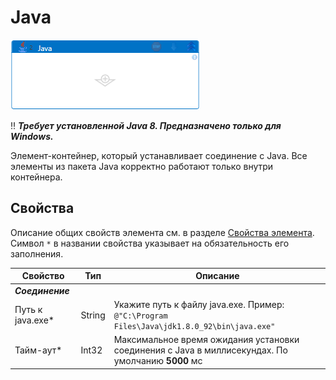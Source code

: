 # Java

![](<../../../.gitbook/assets/Java.png>)

:bangbang: ***Требует установленной Java 8. Предназначено только для Windows.***

Элемент-контейнер, который устанавливает соединение с Java. Все элементы из пакета Java корректно работают только внутри контейнера.

## Свойства

Описание общих свойств элемента см. в разделе [Свойства элемента](https://docs.primo-rpa.ru/primo-rpa/primo-studio/process/elements#svoistva-elementa).\
Символ `*` в названии свойства указывает на обязательность его заполнения.

| Свойство             | Тип                   | Описание                                      |
| -------------------- | --------------------- | --------------------------------------------- |
| ***Соединение***     | |  |
| Путь к java.exe\*    | String   | Укажите путь к файлу java.exe. Пример: `@"C:\Program Files\Java\jdk1.8.0_92\bin\java.exe"` |
| Тайм-аут\*           | Int32    | Максимальное время ожидания установки соединения с Java в миллисекундах. По умолчанию **5000** мс |

